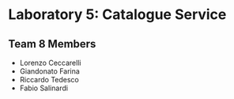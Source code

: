 # Laboratory 5: Catalogue Service 

## Team 8 Members

* Lorenzo Ceccarelli
* Giandonato Farina
* Riccardo Tedesco
* Fabio Salinardi